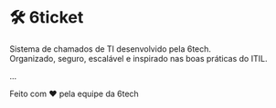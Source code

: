 # 🛠️ 6ticket

Sistema de chamados de TI desenvolvido pela 6tech.  
Organizado, seguro, escalável e inspirado nas boas práticas do ITIL.

...

Feito com ❤️ pela equipe da 6tech
